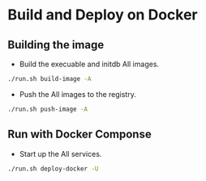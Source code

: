 # Build and Deploy on Docker

## Building the image

- Build the execuable and initdb All images.

```bash
./run.sh build-image -A
```

- Push the All images to the registry.

```bash
./run.sh push-image -A
```

## Run with Docker Componse

- Start up the All services.

```bash
./run.sh deploy-docker -U
```
